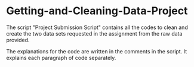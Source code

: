 # Getting-and-Cleaning-Data-Project

The script "Project Submission Script" contains all the codes to clean and create the two data sets requested in the assignment from the raw data provided.

The explanations for the code are written in the comments in the script. It explains each paragraph of code separately.
